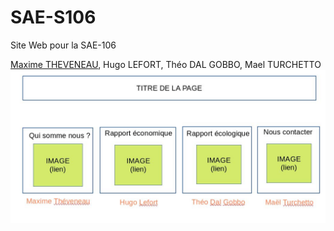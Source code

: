 # SAE-S106
Site Web pour la SAE-106

[Maxime THEVENEAU](mailto:maxime.theveneau@gmail.com?subject=[GitHub]%20Source%20Han%20Sans), Hugo LEFORT, Théo DAL GOBBO, Mael TURCHETTO
![Zoning](autre/zoning.jpg)
